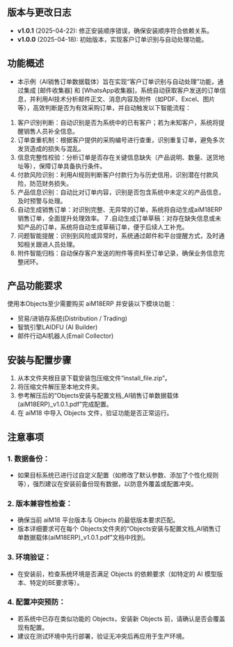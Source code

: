 ## 版本与更改日志
- **v1.0.1** (2025-04-22): 修正安装顺序错误，确保安装顺序符合依赖关系。
- **v1.0.0** (2025-04-18): 初始版本，实现客户订单识别与自动处理功能。

## 功能概述
- 本示例（AI销售订单数据载体）旨在实现“客户订单识别与自动处理”功能，通过集成 [邮件收集器] 和 [WhatsApp收集器]，系统自动获取客户发送的订单信息，并利用AI技术分析邮件正文、消息内容及附件（如PDF、Excel、图片等），高效判断是否为有效采购订单，并自动触发以下智能流程：
1. 客户识别判断：自动识别是否为系统中的已有客户；若为未知客户，系统将提醒销售人员补全信息。
2. 订单查重机制：根据客户提供的采购编号进行查重，识别重复订单，避免多次发货造成的损失与混乱。
3. 信息完整性校验：分析订单是否存在关键信息缺失（产品说明、数量、送货地址等），保障订单具备执行条件。
4. 付款风险识别：利用AI规则判断客户付款行为与历史信用，识别潜在付款风险，防范财务损失。
5. 产品信息识别：自动比对订单内容，识别是否包含系统中未定义的产品信息，及时预警与处理。
6. 自动生成销售订单：对识别完整、无异常的订单，系统将自动生成aiM18ERP销售订单，全面提升处理效率。
7 .自动生成订单草稿：对存在缺失信息或未知产品的订单，系统将自动生成草稿订单，便于后续人工补充。
8. 问题智能提醒：识别到风险或异常时，系统通过邮件和平台提醒方式，及时通知相关跟进人员处理。
9. 附件智能归档：自动保存客户发送的附件等资料至订单记录，确保业务信息完整闭环。

 
## 产品功能要求
使用本Objects至少需要购买 aiM18ERP 并安装以下模块功能：
- 贸易/进销存系统(Distribution / Trading)
- 智筑引擎LAIDFU (AI Builder)
- 邮件行动AI机器人(Email Collector)

## 安装与配置步骤
1. 从本文件夹根目录下载安装包压缩文件“install_file.zip”。
2. 将压缩文件解压至本地文件夹。
3. 参考解压后的“Objects安装与配置文档_AI销售订单数据载体(aiM18ERP)_v1.0.1.pdf”完成配置。
4. 在 aiM18 中导入 Objects 文件，验证功能是否正常运行。

## 注意事项
### 1. 数据备份：
- 如果目标系统已进行过自定义配置（如修改了默认参数、添加了个性化规则等），强烈建议在安装前备份现有数据，以防意外覆盖或配置冲突。
### 2. 版本兼容性检查：
- 确保当前 aiM18 平台版本与 Objects 的最低版本要求匹配。
- 版本详细要求可在每个 Objects文件夹的“Objects安装与配置文档_AI销售订单数据载体(aiM18ERP)_v1.0.1.pdf”文档中找到。
### 3. 环境验证：
- 在安装前，检查系统环境是否满足 Objects 的依赖要求（如特定的 AI 模型版本、特定的BE要求等）。
### 4. 配置冲突预防：
- 若系统中已存在类似功能的 Objects，安装新 Objects 前，请确认是否会覆盖现有配置。
- 建议在测试环境中先行部署，验证无冲突后再应用于生产环境。